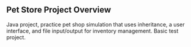 ## Pet Store Project Overview
Java project, practice pet shop simulation that uses inheritance, a user interface, and file input/output for inventory management.
Basic test project.
